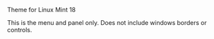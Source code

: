 Theme for Linux Mint 18

This is the menu and panel only. Does not include windows borders or controls.
